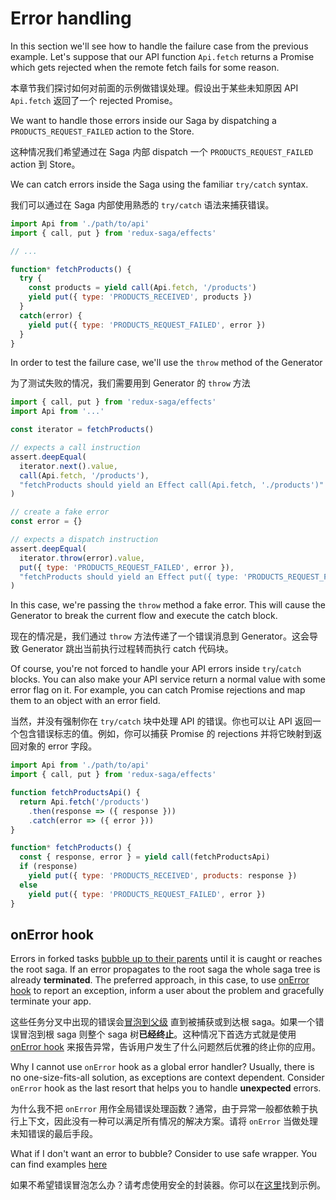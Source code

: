 # Error handling

In this section we'll see how to handle the failure case from the previous example. Let's suppose that our API function `Api.fetch` returns a Promise which gets rejected when the remote fetch fails for some reason.

本章节我们探讨如何对前面的示例做错误处理。假设出于某些未知原因 API `Api.fetch` 返回了一个 rejected Promise。

We want to handle those errors inside our Saga by dispatching a `PRODUCTS_REQUEST_FAILED` action to the Store.

这种情况我们希望通过在 Saga 内部 dispatch 一个 `PRODUCTS_REQUEST_FAILED` action 到 Store。

We can catch errors inside the Saga using the familiar `try/catch` syntax.

我们可以通过在 Saga 内部使用熟悉的 `try/catch` 语法来捕获错误。

```javascript
import Api from './path/to/api'
import { call, put } from 'redux-saga/effects'

// ...

function* fetchProducts() {
  try {
    const products = yield call(Api.fetch, '/products')
    yield put({ type: 'PRODUCTS_RECEIVED', products })
  }
  catch(error) {
    yield put({ type: 'PRODUCTS_REQUEST_FAILED', error })
  }
}
```

In order to test the failure case, we'll use the `throw` method of the Generator

为了测试失败的情况，我们需要用到 Generator 的 `throw` 方法

```javascript
import { call, put } from 'redux-saga/effects'
import Api from '...'

const iterator = fetchProducts()

// expects a call instruction
assert.deepEqual(
  iterator.next().value,
  call(Api.fetch, '/products'),
  "fetchProducts should yield an Effect call(Api.fetch, './products')"
)

// create a fake error
const error = {}

// expects a dispatch instruction
assert.deepEqual(
  iterator.throw(error).value,
  put({ type: 'PRODUCTS_REQUEST_FAILED', error }),
  "fetchProducts should yield an Effect put({ type: 'PRODUCTS_REQUEST_FAILED', error })"
)
```

In this case, we're passing the `throw` method a fake error. This will cause the Generator to break the current flow and execute the catch block.

现在的情况是，我们通过 `throw` 方法传递了一个错误消息到 Generator。这会导致 Generator 跳出当前执行过程转而执行 catch 代码块。

Of course, you're not forced to handle your API errors inside `try`/`catch` blocks. You can also make your API service return a normal value with some error flag on it. For example, you can catch Promise rejections and map them to an object with an error field.

当然，并没有强制你在 `try/catch` 块中处理 API 的错误。你也可以让 API 返回一个包含错误标志的值。例如，你可以捕获 Promise 的 rejections 并将它映射到返回对象的 error 字段。

```javascript
import Api from './path/to/api'
import { call, put } from 'redux-saga/effects'

function fetchProductsApi() {
  return Api.fetch('/products')
    .then(response => ({ response }))
    .catch(error => ({ error }))
}

function* fetchProducts() {
  const { response, error } = yield call(fetchProductsApi)
  if (response)
    yield put({ type: 'PRODUCTS_RECEIVED', products: response })
  else
    yield put({ type: 'PRODUCTS_REQUEST_FAILED', error })
}
```

## onError hook
Errors in forked tasks [bubble up to their parents](../api/README.md#error-propagation)
until it is caught or reaches the root saga.
If an error propagates to the root saga the whole saga tree is already **terminated**. The preferred approach, in this case, to use [onError hook](../api/README.md#error-propagation#createsagamiddlewareoptions) to report an exception, inform a user about the problem and gracefully terminate your app.

这些任务分叉中出现的错误会[冒泡到父级](../api/README.md#error-propagation) 直到被捕获或到达根 saga。如果一个错误冒泡到根 saga 则整个 saga 树**已经终止**。这种情况下首选方式就是使用 [onError hook](../api/README.md#error-propagation#createsagamiddlewareoptions) 来报告异常，告诉用户发生了什么问题然后优雅的终止你的应用。

Why I cannot use `onError` hook as a global error handler?
Usually, there is no one-size-fits-all solution, as exceptions are context dependent. Consider `onError` hook as the last resort that helps you to handle **unexpected** errors.

为什么我不把 `onError` 用作全局错误处理函数？通常，由于异常一般都依赖于执行上下文，因此没有一种可以满足所有情况的解决方案。请将 `onError` 当做处理未知错误的最后手段。 

What if I don't want an error to bubble?
Consider to use safe wrapper. You can find examples [here](https://github.com/redux-saga/redux-saga/issues/1250)

如果不希望错误冒泡怎么办？请考虑使用安全的封装器。你可以在[这里](https://github.com/redux-saga/redux-saga/issues/1250)找到示例。